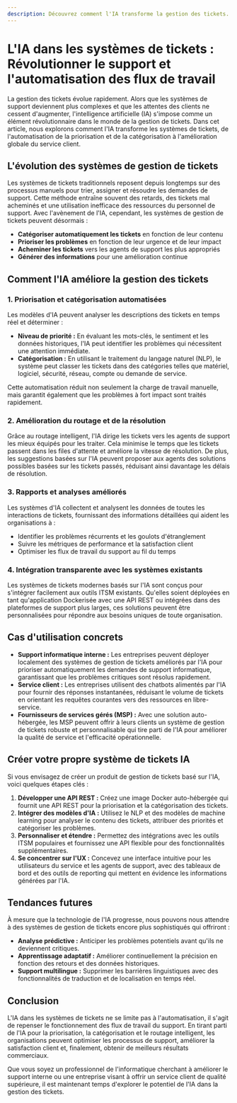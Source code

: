 ```yaml
---
description: Découvrez comment l'IA transforme la gestion des tickets. Apprenez à automatiser la priorisation, la catégorisation et le routage des tickets pour optimiser les flux de support et améliorer la satisfaction client.
---
```


# L'IA dans les systèmes de tickets : Révolutionner le support et l'automatisation des flux de travail

La gestion des tickets évolue rapidement. Alors que les systèmes de support deviennent plus complexes et que les attentes des clients ne cessent d'augmenter, l'intelligence artificielle (IA) s'impose comme un élément révolutionnaire dans le monde de la gestion de tickets. Dans cet article, nous explorons comment l'IA transforme les systèmes de tickets, de l'automatisation de la priorisation et de la catégorisation à l'amélioration globale du service client.

## L'évolution des systèmes de gestion de tickets

Les systèmes de tickets traditionnels reposent depuis longtemps sur des processus manuels pour trier, assigner et résoudre les demandes de support. Cette méthode entraîne souvent des retards, des tickets mal acheminés et une utilisation inefficace des ressources du personnel de support. Avec l'avènement de l'IA, cependant, les systèmes de gestion de tickets peuvent désormais :

- **Catégoriser automatiquement les tickets** en fonction de leur contenu
- **Prioriser les problèmes** en fonction de leur urgence et de leur impact
- **Acheminer les tickets** vers les agents de support les plus appropriés
- **Générer des informations** pour une amélioration continue

## Comment l'IA améliore la gestion des tickets

### 1. **Priorisation et catégorisation automatisées**

Les modèles d'IA peuvent analyser les descriptions des tickets en temps réel et déterminer :

- **Niveau de priorité :** En évaluant les mots-clés, le sentiment et les données historiques, l'IA peut identifier les problèmes qui nécessitent une attention immédiate.
- **Catégorisation :** En utilisant le traitement du langage naturel (NLP), le système peut classer les tickets dans des catégories telles que matériel, logiciel, sécurité, réseau, compte ou demande de service.

Cette automatisation réduit non seulement la charge de travail manuelle, mais garantit également que les problèmes à fort impact sont traités rapidement.

### 2. **Amélioration du routage et de la résolution**

Grâce au routage intelligent, l'IA dirige les tickets vers les agents de support les mieux équipés pour les traiter. Cela minimise le temps que les tickets passent dans les files d'attente et améliore la vitesse de résolution. De plus, les suggestions basées sur l'IA peuvent proposer aux agents des solutions possibles basées sur les tickets passés, réduisant ainsi davantage les délais de résolution.

### 3. **Rapports et analyses améliorés**

Les systèmes d'IA collectent et analysent les données de toutes les interactions de tickets, fournissant des informations détaillées qui aident les organisations à :

- Identifier les problèmes récurrents et les goulots d'étranglement
- Suivre les métriques de performance et la satisfaction client
- Optimiser les flux de travail du support au fil du temps

### 4. **Intégration transparente avec les systèmes existants**

Les systèmes de tickets modernes basés sur l'IA sont conçus pour s'intégrer facilement aux outils ITSM existants. Qu'elles soient déployées en tant qu'application Dockerisée avec une API REST ou intégrées dans des plateformes de support plus larges, ces solutions peuvent être personnalisées pour répondre aux besoins uniques de toute organisation.

## Cas d'utilisation concrets

- **Support informatique interne :** Les entreprises peuvent déployer localement des systèmes de gestion de tickets améliorés par l'IA pour prioriser automatiquement les demandes de support informatique, garantissant que les problèmes critiques sont résolus rapidement.
- **Service client :** Les entreprises utilisent des chatbots alimentés par l'IA pour fournir des réponses instantanées, réduisant le volume de tickets en orientant les requêtes courantes vers des ressources en libre-service.
- **Fournisseurs de services gérés (MSP) :** Avec une solution auto-hébergée, les MSP peuvent offrir à leurs clients un système de gestion de tickets robuste et personnalisable qui tire parti de l'IA pour améliorer la qualité de service et l'efficacité opérationnelle.

## Créer votre propre système de tickets IA

Si vous envisagez de créer un produit de gestion de tickets basé sur l'IA, voici quelques étapes clés :

1. **Développer une API REST :** Créez une image Docker auto-hébergée qui fournit une API REST pour la priorisation et la catégorisation des tickets.
2. **Intégrer des modèles d'IA :** Utilisez le NLP et des modèles de machine learning pour analyser le contenu des tickets, attribuer des priorités et catégoriser les problèmes.
3. **Personnaliser et étendre :** Permettez des intégrations avec les outils ITSM populaires et fournissez une API flexible pour des fonctionnalités supplémentaires.
4. **Se concentrer sur l'UX :** Concevez une interface intuitive pour les utilisateurs du service et les agents de support, avec des tableaux de bord et des outils de reporting qui mettent en évidence les informations générées par l'IA.

## Tendances futures

À mesure que la technologie de l'IA progresse, nous pouvons nous attendre à des systèmes de gestion de tickets encore plus sophistiqués qui offriront :

- **Analyse prédictive :** Anticiper les problèmes potentiels avant qu'ils ne deviennent critiques.
- **Apprentissage adaptatif :** Améliorer continuellement la précision en fonction des retours et des données historiques.
- **Support multilingue :** Supprimer les barrières linguistiques avec des fonctionnalités de traduction et de localisation en temps réel.

## Conclusion

L'IA dans les systèmes de tickets ne se limite pas à l'automatisation, il s'agit de repenser le fonctionnement des flux de travail du support. En tirant parti de l'IA pour la priorisation, la catégorisation et le routage intelligent, les organisations peuvent optimiser les processus de support, améliorer la satisfaction client et, finalement, obtenir de meilleurs résultats commerciaux.

Que vous soyez un professionnel de l'informatique cherchant à améliorer le support interne ou une entreprise visant à offrir un service client de qualité supérieure, il est maintenant temps d'explorer le potentiel de l'IA dans la gestion des tickets.